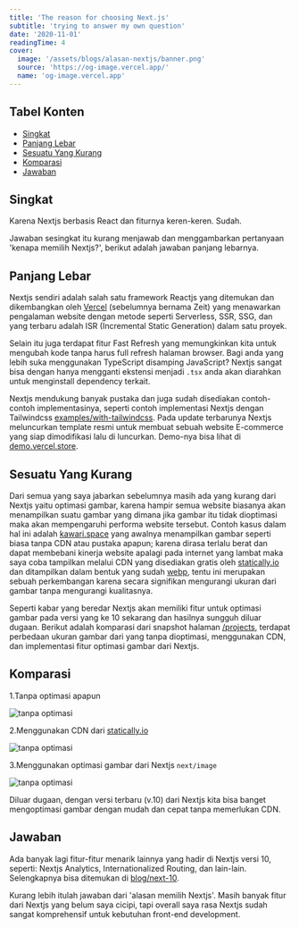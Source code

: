 ```yaml
---
title: 'The reason for choosing Next.js'
subtitle: 'trying to answer my own question'
date: '2020-11-01'
readingTime: 4
cover:
  image: '/assets/blogs/alasan-nextjs/banner.png'
  source: 'https://og-image.vercel.app/'
  name: 'og-image.vercel.app'
---
```


## Tabel Konten

- [Singkat](#singkat)
- [Panjang Lebar](#panjang-lebar)
- [Sesuatu Yang Kurang](#sesuatu-yang-kurang)
- [Komparasi](#komparasi)
- [Jawaban](#jawaban)

## <a name='singkat'>Singkat</a>

Karena Nextjs berbasis React dan fiturnya keren-keren. Sudah.

Jawaban sesingkat itu kurang menjawab dan menggambarkan pertanyaan 'kenapa memilih Nextjs?', berikut adalah jawaban panjang lebarnya.

## <a name='panjang-lebar'>Panjang Lebar</a>

Nextjs sendiri adalah salah satu framework Reactjs yang ditemukan dan dikembangkan oleh [Vercel](https://vercel.com) (sebelumnya bernama Zeit) yang menawarkan pengalaman website dengan metode seperti Serverless, SSR, SSG, dan yang terbaru adalah ISR (Incremental Static Generation) dalam satu proyek.

Selain itu juga terdapat fitur Fast Refresh yang memungkinkan kita untuk mengubah kode tanpa harus full refresh halaman browser. Bagi anda yang lebih suka menggunakan TypeScript disamping JavaScript? Nextjs sangat bisa dengan hanya mengganti ekstensi menjadi `.tsx` anda akan diarahkan untuk menginstall dependency terkait.

Nextjs mendukung banyak pustaka dan juga sudah disediakan contoh-contoh implementasinya, seperti contoh implementasi Nextjs dengan Tailwindcss [examples/with-tailwindcss](https://github.com/vercel/next.js/tree/canary/examples/with-tailwindcss). Pada update terbarunya Nextjs meluncurkan template resmi untuk membuat sebuah website E-commerce yang siap dimodifikasi lalu di luncurkan. Demo-nya bisa lihat di [demo.vercel.store](https://demo.vercel.store/).

## <a name='sesuatu-yang-kurang'>Sesuatu Yang Kurang</a>

Dari semua yang saya jabarkan sebelumnya masih ada yang kurang dari Nextjs yaitu optimasi gambar, karena hampir semua website biasanya akan menampilkan suatu gambar yang dimana jika gambar itu tidak dioptimasi maka akan mempengaruhi performa website tersebut. Contoh kasus dalam hal ini adalah [kawari.space](https://kawari.space) yang awalnya menampilkan gambar seperti biasa tanpa CDN atau pustaka apapun; karena dirasa terlalu berat dan dapat membebani kinerja website apalagi pada internet yang lambat maka saya coba tampilkan melalui CDN yang disediakan gratis oleh [statically.io](https://statically.io/) dan ditampilkan dalam bentuk yang sudah [webp](https://developer.mozilla.org/en-US/docs/Glossary/webp), tentu ini merupakan sebuah perkembangan karena secara signifikan mengurangi ukuran dari gambar tanpa mengurangi kualitasnya.

Seperti kabar yang beredar Nextjs akan memiliki fitur untuk optimasi gambar pada versi yang ke 10 sekarang dan hasilnya sungguh diluar dugaan. Berikut adalah komparasi dari snapshot halaman [/projects](https://kawari.space/projects), terdapat perbedaan ukuran gambar dari yang tanpa dioptimasi, menggunakan CDN, dan implementasi fitur optimasi gambar dari Nextjs.

## <a name='komparasi'>Komparasi</a>

1.Tanpa optimasi apapun

![tanpa optimasi](https://cdn.statically.io/img/kawari.space/f=auto/assets/blogs/alasan-nextjs/default.png)

2.Menggunakan CDN dari [statically.io](https://statically.io/)

![tanpa optimasi](https://cdn.statically.io/img/kawari.space/f=auto/assets/blogs/alasan-nextjs/statically.png)

3.Menggunakan optimasi gambar dari Nextjs `next/image`

![tanpa optimasi](https://cdn.statically.io/img/kawari.space/f=auto/assets/blogs/alasan-nextjs/next-image.png)

Diluar dugaan, dengan versi terbaru (v.10) dari Nextjs kita bisa banget mengoptimasi gambar dengan mudah dan cepat tanpa memerlukan CDN.

## <a name='jawaban'>Jawaban</a>

Ada banyak lagi fitur-fitur menarik lainnya yang hadir di Nextjs versi 10, seperti: Nextjs Analytics, Internationalized Routing, dan lain-lain. Selengkapnya bisa ditemukan di [blog/next-10](https://nextjs.org/blog/next-10).

Kurang lebih itulah jawaban dari 'alasan memilih Nextjs'. Masih banyak fitur dari Nextjs yang belum saya cicipi, tapi overall saya rasa Nextjs sudah sangat komprehensif untuk kebutuhan front-end development.
